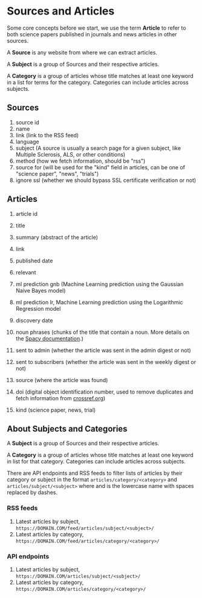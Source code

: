 # Sources and Articles

Some core concepts before we start, we use the term **Article** to refer to both science papers published in journals and news articles in other sources.

A **Source** is any website from where we can extract articles.

A **Subject** is a group of Sources and their respective articles. 

A **Category** is a group of articles whose title matches at least one keyword in a list for terms for the category. Categories can include articles across subjects.

## Sources



1. source id
1. name
1. link (link to the RSS feed)
1. language
1. subject (A source is usually a search page for a given subject, like Multiple Sclerosis, ALS, or other conditions)
1. method (how we fetch information, should be "rss")
1. source for (will be used for the "kind" field in articles, can be one of "science paper", "news", "trials")
1. ignore ssl (whether we should bypass SSL certificate verification or not)

## Articles

1. article id

2. title

3. summary (abstract of the article)
4. link
5. published date

6. relevant

7. ml prediction gnb (Machine Learning prediction using the Gaussian Naive Bayes model)
8. ml prediction Ir, Machine Learning prediction using the Logarithmic Regression model
9. discovery date
10. noun phrases (chunks of the title that contain a noun. More details on the [Spacy documentation](https://spacy.io/usage/linguistic-features#noun-chunks).)

11. sent to admin (whether the article was sent in the admin digest or not)

12. sent to subscribers (whether the article was sent in the weekly digest or not)
13. source (where the article was found)
14. doi (digital object identification number, used to remove duplicates and fetch information from [crossref.org](https://crossref.org/))
15. kind (science paper, news, trial) 

## About Subjects and Categories

A **Subject** is a group of Sources and their respective articles. 

A **Category** is a group of articles whose title matches at least one keyword in list for that category. Categories can include articles across subjects.

There are API endpoints and RSS feeds to filter lists of articles by their category or subject in the format `articles/category/<category>` and `articles/subject/<subject>` where and is the lowercase name with spaces replaced by dashes.

### RSS feeds

1. Latest articles by subject, `https://DOMAIN.COM/feed/articles/subject/<subject>/`
2. Latest articles by category, `https://DOMAIN.COM/feed/articles/category/<category>/`

### API endpoints

1. Latest articles by subject, `https://DOMAIN.COM/articles/subject/<subject>/`
2. Latest articles by category, `https://DOMAIN.COM/articles/category/<category>/`

